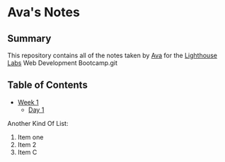 # Ava's Notes

## Summary 

This repository contains all of the notes taken by [Ava](https://github.com/azulverdosa) for the [Lighthouse Labs](https://www.lighthouselabs.ca/) Web Development Bootcamp.git

## Table of Contents
* [Week 1](/Week_1)
  * [Day 1](/Week-!/Day_1)

Another Kind Of List:
1. Item one
2. Item 2
3. Item C